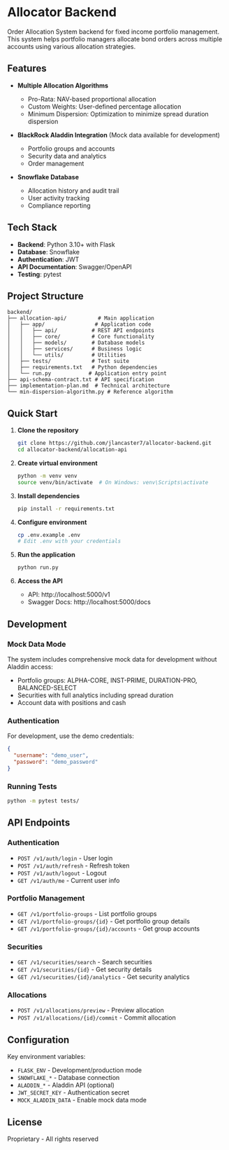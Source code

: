 # Allocator Backend

Order Allocation System backend for fixed income portfolio management. This system helps portfolio managers allocate bond orders across multiple accounts using various allocation strategies.

## Features

- **Multiple Allocation Algorithms**
  - Pro-Rata: NAV-based proportional allocation
  - Custom Weights: User-defined percentage allocation
  - Minimum Dispersion: Optimization to minimize spread duration dispersion

- **BlackRock Aladdin Integration** (Mock data available for development)
  - Portfolio groups and accounts
  - Security data and analytics
  - Order management

- **Snowflake Database**
  - Allocation history and audit trail
  - User activity tracking
  - Compliance reporting

## Tech Stack

- **Backend**: Python 3.10+ with Flask
- **Database**: Snowflake
- **Authentication**: JWT
- **API Documentation**: Swagger/OpenAPI
- **Testing**: pytest

## Project Structure

```
backend/
├── allocation-api/          # Main application
│   ├── app/                # Application code
│   │   ├── api/           # REST API endpoints
│   │   ├── core/          # Core functionality
│   │   ├── models/        # Database models
│   │   ├── services/      # Business logic
│   │   └── utils/         # Utilities
│   ├── tests/             # Test suite
│   ├── requirements.txt   # Python dependencies
│   └── run.py            # Application entry point
├── api-schema-contract.txt # API specification
├── implementation-plan.md  # Technical architecture
└── min-dispersion-algorithm.py # Reference algorithm
```

## Quick Start

1. **Clone the repository**
   ```bash
   git clone https://github.com/jlancaster7/allocator-backend.git
   cd allocator-backend/allocation-api
   ```

2. **Create virtual environment**
   ```bash
   python -m venv venv
   source venv/bin/activate  # On Windows: venv\Scripts\activate
   ```

3. **Install dependencies**
   ```bash
   pip install -r requirements.txt
   ```

4. **Configure environment**
   ```bash
   cp .env.example .env
   # Edit .env with your credentials
   ```

5. **Run the application**
   ```bash
   python run.py
   ```

6. **Access the API**
   - API: http://localhost:5000/v1
   - Swagger Docs: http://localhost:5000/docs

## Development

### Mock Data Mode

The system includes comprehensive mock data for development without Aladdin access:
- Portfolio groups: ALPHA-CORE, INST-PRIME, DURATION-PRO, BALANCED-SELECT
- Securities with full analytics including spread duration
- Account data with positions and cash

### Authentication

For development, use the demo credentials:
```json
{
  "username": "demo_user",
  "password": "demo_password"
}
```

### Running Tests

```bash
python -m pytest tests/
```

## API Endpoints

### Authentication
- `POST /v1/auth/login` - User login
- `POST /v1/auth/refresh` - Refresh token
- `POST /v1/auth/logout` - Logout
- `GET /v1/auth/me` - Current user info

### Portfolio Management
- `GET /v1/portfolio-groups` - List portfolio groups
- `GET /v1/portfolio-groups/{id}` - Get portfolio group details
- `GET /v1/portfolio-groups/{id}/accounts` - Get group accounts

### Securities
- `GET /v1/securities/search` - Search securities
- `GET /v1/securities/{id}` - Get security details
- `GET /v1/securities/{id}/analytics` - Get security analytics

### Allocations
- `POST /v1/allocations/preview` - Preview allocation
- `POST /v1/allocations/{id}/commit` - Commit allocation

## Configuration

Key environment variables:
- `FLASK_ENV` - Development/production mode
- `SNOWFLAKE_*` - Database connection
- `ALADDIN_*` - Aladdin API (optional)
- `JWT_SECRET_KEY` - Authentication secret
- `MOCK_ALADDIN_DATA` - Enable mock data mode

## License

Proprietary - All rights reserved
